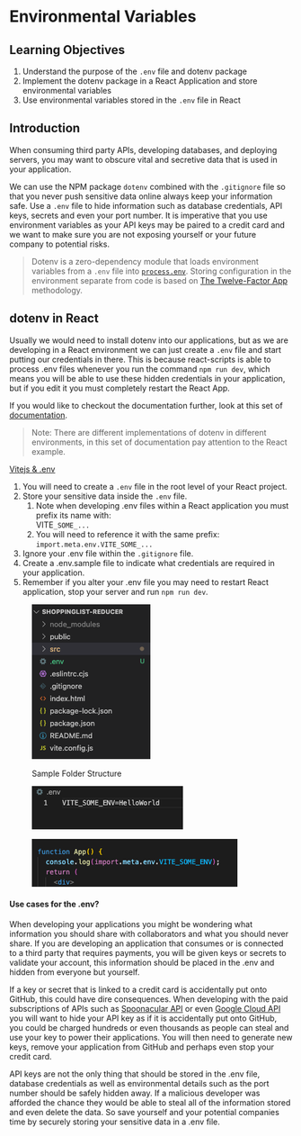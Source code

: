 # Environmental Variables

## Learning Objectives

1. Understand the purpose of the `.env` file and dotenv package
2. Implement the dotenv package in a React Application and store environmental variables
3. Use environmental variables stored in the `.env` file in React

## Introduction

When consuming third party APIs, developing databases, and deploying servers, you may want to obscure vital and secretive data that is used in your application. 

We can use the NPM package `dotenv` combined with the `.gitignore` file so that you never push sensitive data online always keep your information safe. Use a `.env` file to hide information such as database credentials, API keys, secrets and even your port number. It is imperative that you use environment variables as your API keys may be paired to a credit card and we want to make sure you are not exposing yourself or your future company to potential risks.

> Dotenv is a zero-dependency module that loads environment variables from a `.env` file into <a href="https://nodejs.org/docs/latest/api/process.html#process_process_env" target="_blank">`process.env`</a>. Storing configuration in the environment separate from code is based on <a href="http://12factor.net/config" target="_blank">The Twelve-Factor App</a> methodology.

## dotenv in React

Usually we would need to install dotenv into our applications, but as we are developing in a React environment we can just create a `.env` file and start putting our credentials in there. This is because react-scripts is able to process .env files whenever you run the command `npm run dev`, which means you will be able to use these hidden credentials in your application, but if you edit it you must completely restart the React App.

If you would like to checkout the documentation further, look at this set of <a href="https://github.com/motdotla/dotenv" target="_blank">documentation</a>.

>Note: There are different implementations of dotenv in different environments, in this set of documentation pay attention to the React example.

<a href="https://vitejs.dev/guide/env-and-mode.html#env-files" target="_blank">Vitejs & .env</a>

1. You will need to create a `.env` file in the root level of your React project.
2. Store your sensitive data inside the `.env` file.
   1. Note when developing .env files within a React application you must prefix its name with: \
      VITE`_SOME_...`
   2. You will need to reference it with the same prefix: `import.meta.env.VITE_SOME_...`
3. Ignore your .env file within the `.gitignore` file.
4. Create a .env.sample file to indicate what credentials are required in your application.
5.  Remember if you alter your .env file you may need to restart React application, stop your server and run `npm run dev`.

<figure><img src="../assets/sample-folder-structure.png" alt=""><figcaption><p>Sample Folder Structure</p></figcaption></figure>

<figure><img src="../assets/vite-env-variable.png" alt=""><figcaption></figcaption></figure>

<figure><img src="../assets/env-var-use.png" alt=""><figcaption></figcaption></figure>

#### Use cases for the .env?

When developing your applications you might be wondering what information you should share with collaborators and what you should never share. If you are developing an application that consumes or is connected to a third party that requires payments, you will be given keys or secrets to validate your account, this information should be placed in the .env and hidden from everyone but yourself.

If a key or secret that is linked to a credit card is accidentally put onto GitHub, this could have dire consequences. When developing with the paid subscriptions of APIs such as <a href="https://spoonacular.com/" target="_blank">Spoonacular API</a> or even <a href="https://console.cloud.google.com/" target="_blank">Google Cloud API</a> you will want to hide your API key as if it is accidentally put onto GitHub, you could be charged hundreds or even thousands as people can steal and use your key to power their applications.  You will then need to generate new keys, remove your application from GitHub and perhaps even stop your credit card.

API keys are not the only thing that should be stored in the .env file, database credentials as well as environmental details such as the port number should be safely hidden away. If a malicious developer was afforded the chance they would be able to steal all of the information stored and even delete the data. So save yourself and your potential companies time by securely storing your sensitive data in a .env file.